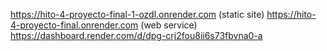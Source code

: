 https://hito-4-proyecto-final-1-ozdl.onrender.com  (static site)
https://hito-4-proyecto-final.onrender.com   (web service)
 <br>
https://dashboard.render.com/d/dpg-crj2fou8ii6s73fbvna0-a
